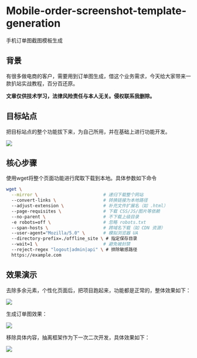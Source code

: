 # Mobile-order-screenshot-template-generation
手机订单图截图模板生成

## 背景

有很多做电商的客户，需要用到订单图生成，借这个业务需求，今天给大家带来一款扒站实战教程，百分百还原。

**文章仅供技术学习，法律风险责任与本人无关。侵权联系我删除。**

## 目标站点

把目标站点的整个功能拔下来，为自己所用，并在基础上进行功能开发。

![](https://files.mdnice.com/user/42685/65e71501-4fe9-480d-8e3b-ac3c038cfba1.png)

## 核心步骤

使用wget将整个页面功能进行爬取下载到本地。具体参数如下命令
```bash
wget \
  --mirror \                         # 递归下载整个网站
  --convert-links \                  # 转换链接为本地路径
  --adjust-extension \               # 补充文件扩展名（如 .html）
  --page-requisites \                # 下载 CSS/JS/图片等依赖
  --no-parent \                      # 不下载上级目录
  -e robots=off \                    # 忽略 robots.txt
  --span-hosts \                     # 跨域名下载（如 CDN 资源）
  --user-agent="Mozilla/5.0" \       # 模拟浏览器 UA
  --directory-prefix=./offline_site \ # 指定保存目录
  --wait=1 \                         # 避免被封禁
  --reject-regex "logout|admin|api" \ # 排除敏感路径
  https://example.com
```

## 效果演示

去除多余元素，个性化页面后，把项目跑起来，功能都是正常的，整体效果如下：

![](https://files.mdnice.com/user/42685/47d95d29-968e-479e-a231-13954e0a4c2e.png)

生成订单图效果：

![](https://files.mdnice.com/user/42685/ee869675-8082-43cb-96da-39b247e58af2.jpg)


移除具体内容，抽离框架作为下一次二次开发，具体效果如下：

![](https://files.mdnice.com/user/42685/0306a44a-b3ad-435d-9813-c194c90e9394.png)

